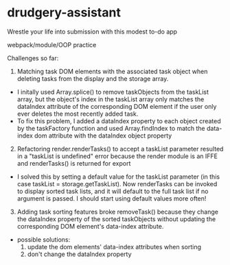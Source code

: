 # drudgery-assistant
Wrestle your life into submission with this modest to-do app

webpack/module/OOP practice

Challenges so far:

1) Matching task DOM elements with the associated task object when deleting tasks from the display and the storage array.
  - I initally used Array.splice() to remove taskObjects from the taskList array, but the object's index in the taskList array only matches the dataIndex attribute of the corresponding DOM element if the user only ever deletes the most recently added task.
  - To fix this problem, I added a dataIndex property to each object created by the taskFactory function and used Array.findIndex to match the data-index dom attribute with the dataIndex object property

2) Refactoring render.renderTasks() to accept a taskList parameter resulted in a "taskList is undefined" error because the render module is an IFFE and renderTasks() is returned for export
  - I solved this by setting a default value for the taskList parameter (in this case taskList = storage.getTaskList). Now renderTasks can be invoked to display sorted task lists, and it will default to the full task list if no argument is passed. I should start using default values more often!

3) Adding task sorting features broke removeTask() because they change the dataIndex property of the sorted taskObjects without updating the corresponding DOM element's data-index attribute.
  - possible solutions:
    1) update the dom elements' data-index attributes when sorting
    2) don't change the dataIndex property

